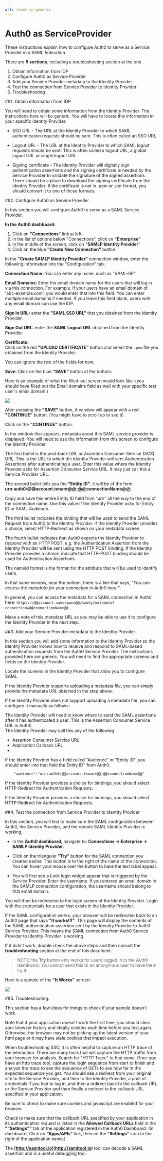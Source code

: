 ```yaml
---
url: /saml-sp-generic
---
```


# Auth0 as ServiceProvider

These instructions explain how to configure Auth0 to serve as a Service Provider in a SAML federation.


There are **5 sections**, including a troubleshooting section at the end.

1. Obtain information from IDP
2. Configure Auth0 as Service Provider
3. Add your Service Provider metadata to the Identity Provider
4. Test the connection from Service Provider to Identity Provider
5. Troubleshooting


##1. Obtain information from IDP

You will need to obtain some information from the Identity Provider.  The instructions here will be generic.  You will have to locate this information in your specific Identity Provider.

* SSO URL - The URL at the Identity Provider to which SAML authentication requests should be sent.  This is often called an SSO URL.

* Logout URL - The URL at the Identity Provider to which SAML logout requests should be sent.  This is often called a logout URL, a global logout URL or single logout URL.

* Signing certificate - The Identity Provider will digitally sign authentication assertions and the signing certificate is needed by the Service Provider to validate the signature of the signed assertions.  There should be a place to download the signing certificate from the Identity Provider.   If the certificate is not in .pem or .cer format, you should convert it to one of those formats.


##2. Configure Auth0 as Service Provider

In this section you will configure Auth0 to serve as a SAML Service Provider.


**In the Auth0 dashboard:**

1. Click on **"Connections"** link at left.
2. In the list of options below "Connections", click on **"Enterprise"**
3. In the middle of the screen, click on **"SAMLP Identity Provider"**
4. Click on the blue **"Create New Connection"** button


In the **"Create SAMLP Identity Provider"** connection window, enter the following information into the "Configuration" tab.

**Connection Name:** You can enter any name, such as "SAML-SP"

**Email Domains:** Enter the email domain name for the users that will log in via this connection.
For example, if your users have an email domain of 'abc-example.com', you would enter that into this field. You can enter multiple email domains if needed.  If you leave this field blank, users with any email domain can use the IDP.

**Sign In URL:** enter the **"SAML SSO URL"** that you obtained from the Identity Provider.

**Sign Out URL:** enter the **SAML Logout URL** obtained from the Identity Provider.

**Certificate:**  
Click on the red **"UPLOAD CERTIFICATE"** button and select the `.pem` file you obtained from the Identity Provider.

You can ignore the rest of the fields for now.

**Save:** Click on the blue **"SAVE"** button at the bottom.

Here is an example of what the filled-out screen would look like: (you should have filled out the Email domains field as well with your specific test user's email domain.)

![](@@env.MEDIA_URL@@/articles/saml/saml-sp-generic/saml-sp-generic1.png)


After pressing the **"SAVE"** button, A window will appear with a red **"CONTINUE"** button. (You might have to scroll up to see it)

Click on the **"CONTINUE"** button.

In the window that appears, metadata about this SAML  service provider  is displayed.  You will need to use the information from this screen to configure the Identity Provider.

The first bullet is the post-back URL or Assertion Consumer Service (ACS) URL.  This is the URL to which the Identity Provider will sent Authentication Assertions after authenticating a user.  Enter this value where the Identity Provider asks for Assertion Consumer Service URL.  It may just call this a Service Provider URL.

The second bullet tells you the **"Entity ID"**.  It will be of the form __urn:auth0:@@account.tenant@@:@@connectionName@@__.  

Copy and save this entire Entity ID field from "urn" all the way to the end of the connection name.  Use this value if the Identity Provider asks for Entity ID or SAML Audience.

The third bullet indicates the binding that will be used to send the SAML Request from Auth0 to the Identity Provider.    If the Identity Provider provides a choice, select HTTP-Redirect as shown on your metadata screen.

The fourth bullet indicates that Auth0 expects the Identity Provider to respond with an HTTP POST.  e.g. the Authentication Assertion from the Identity Provider will be sent using the HTTP POST binding.  If the Identity Provider provides a choice, indicate that HTTP-POST binding should be used for Authentication Assertions.

The nameid format is the format for the attribute that will be used to identify users.

In that same window, near the bottom, there is a line that says, _"You can access the metadata for your connection in Auth0 here:"_.  

In general, you can access the metadata for a SAML connection in Auth0 here: `https://@@account.namespace@@/samlp/metadata?connection=@@connectionName@@`.

Make a note of this metadata URL as you may be able to use it to configure the Identity Provider in the next step.


##3. Add your Service Provider metadata to the Identity Provider

In this section you will add some information to the Identity Provider  so the Identity Provider knows how to receive and respond to SAML-based authentication requests from the Auth0 Service Provider.  The instructions provided here are generic.  You will need to find the appropriate screens and fields on the Identity Provider.

Locate the screens in the Identity Provider that allow you to configure SAML.

If the Identity Provider supports uploading a metadata file, you can simply provide the metadata URL obtained in the step above.

If the Identity Provider does not support uploading a metadata file, you can configure it manually as follows:

The Identity Provider will need to know where to send the SAML assertions after it has authenticated a user.  This is the Assertion Consumer Service URL in Auth0.  
The Identity Provider may call this any of the following
* Assertion Consumer Service URL
* Application Callback URL
*

If the Identity Provider has a field called "Audience" or "Entity ID", you should enter into that field the Entity ID" from Auth0.


````
    "audience":"urn:auth0:@@account.tenant@@:@@connectionName@@"
````

If the Identity Provider provides a choice for bindings, you should select HTTP-Redirect for Authentication Requests.

If the Identity Provider provides a choice for bindings, you should select HTTP-Redirect for Authentication Requests.


##4. Test the connection from Service Provider to Identity Provider

In this section, you will test to make sure the SAML configuration between Auth0, the Service Provider, and the remote SAML Identity Provider is working.



* In the **Auth0 dashboard**, navigate to:  __Connections -> Enterprise -> SAMLP Identity Provider__.

* Click on the triangular **"Try"** button for the SAML connection you created earlier.  This button is to the right of the name of the connection.  You can hover your mouse over the button to have the text label appear.

* You will first see a Lock login widget appear that is triggered by the Service Provider.  Enter the username.   If you entered an email domain in the SAMLP connection configuration, the username should belong to that email domain.

You will then be redirected to the login screen of the Identity Provider.  Login with the credentials for a user that exists in the Identity Provider.

If the SAML configuration works, your browser will be redirected back to an Auth0 page that says __"It works!!!"__.  This page will display the contents of the SAML authentication assertion sent by the Identity Provider to Auth0 Service Provider.
This means the SAML connection from Auth0 Service Provider to Identity Provider is working.

If it didn't work, double check the above steps and then consult the **troubleshooting** section at the end of this document.

> NOTE: the **Try** button only works for users logged in to the Auth0 dashboard.  You cannot send this to an anonymous user to have them try it.

Here is a sample of the **"It Works"** screen:

![](@@env.MEDIA_URL@@/articles/saml/saml-sp-generic/saml-auth0-9.png)


##5. Troubleshooting.

This section has a few ideas for things to check if your sample doesn't work.

Note that if your application doesn't work the first time, you should clear your browser history and ideally cookies each time before you test again.  Otherwise, the browser may not be picking up the latest version of your html page or it may have stale cookies that impact execution.

When troubleshooting SSO, it is often helpful to capture an HTTP trace of the interaction.  There are many tools that will capture the HTTP traffic from your browser for analysis.  Search for "HTTP Trace" to find some.  Once you have an http trace tool, capture the login sequence from start to finish and analyze the trace to see the sequence of GETs to see how far in the expected sequence you get.  You should see a redirect from your original site to the Service Provider, and then to the Identity Provider, a post of credentials if you had to log in, and then a redirect back to the callback URL or the Service Provider and then finally a redirect to the callback URL specified in your application.

Be sure to check to make sure cookies and javascript are enabled for your browser.

Check to make sure that the callback URL specified by your application in its authentication request is listed in the **Allowed Callback URLs** field in the __""Settings""__ tab of the application registered in the Auth0 Dashboard.  (In dashboard, Click on __"Apps/APIs"__ link, then on the __"Settings"__ icon to the right of the application name.)

The **[http://samltool.io](http://samltool.io)** tool can decode a SAML assertion and is a useful debugging tool.
